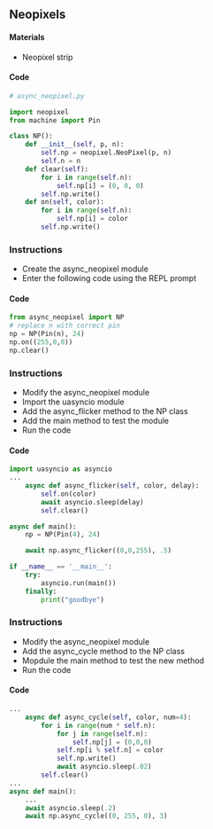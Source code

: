 ## Neopixels

#### Materials 
 - Neopixel strip

#### Code
```Python
# async_neopixel.py

import neopixel
from machine import Pin

class NP():
    def __init__(self, p, n):
        self.np = neopixel.NeoPixel(p, n)
        self.n = n
    def clear(self):
        for i in range(self.n):
            self.np[i] = (0, 0, 0)
        self.np.write()
    def on(self, color):
        for i in range(self.n):
            self.np[i] = color
        self.np.write()
```

### Instructions
 - Create the async_neopixel module
 - Enter the following code using the REPL prompt
 
#### Code
```Python
from async_neopixel import NP
# replace n with correct pin
np = NP(Pin(n), 24)
np.on((255,0,0))
np.clear()
```

### Instructions
 - Modify the async_neopixel module
 - Import the uasyncio module
 - Add the async_flicker method to the NP class
 - Add the main method to test the module
 - Run the code

#### Code
```Python
import uasyncio as asyncio
...
    async def async_flicker(self, color, delay):
        self.on(color)
        await asyncio.sleep(delay)
        self.clear()

async def main():
    np = NP(Pin(4), 24)

    await np.async_flicker((0,0,255), .5)

if __name__ == '__main__':
    try:
        asyncio.run(main())
    finally:
        print("goodbye")
```

### Instructions
 - Modify the async_neopixel module
 - Add the async_cycle method to the NP class
 - Mopdule the main method to test the new method
 - Run the code

#### Code
```Python
...
    async def async_cycle(self, color, num=4):
        for i in range(num * self.n):
            for j in range(self.n):
                self.np[j] = (0,0,0)
            self.np[i % self.n] = color
            self.np.write()
            await asyncio.sleep(.02)
        self.clear()
...
async def main():
    ...
    await asyncio.sleep(.2)
    await np.async_cycle((0, 255, 0), 3)
```